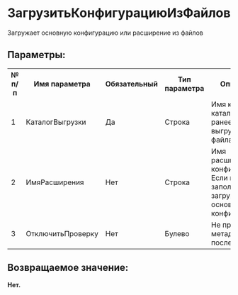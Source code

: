 ﻿
<h1>ЗагрузитьКонфигурациюИзФайлов</h1>
<p class="funcdesc">Загружает основную конфигурацию или расширение из файлов<br /></p><h2>Параметры:</h2><table>
<tr>
  <th height="16" width="10%"><b>№ п/п</b></th>
  <th height="16" width="20%"><b>Имя параметра</b></th>
  <th height="16" width="10%"><b>Обязательный</b></th>
  <th height="16" width="20%"><b>Тип параметра</b></th>
  <th height="16" width="40%"><b>Описание</b></th>	
</tr><tr>
  <td >1</td>
  <td >КаталогВыгрузки</td>
  <td >Да</td>
  <td >Строка</td>
  <td >Имя корневого каталога с ранее выгруженными файлами</td>	
</tr><tr>
  <td >2</td>
  <td >ИмяРасширения</td>
  <td >Нет</td>
  <td >Строка</td>
  <td >Имя расширения конфигурации. Если не заполнено, то загружать
в основную конфигурацию</td>	
</tr><tr>
  <td >3</td>
  <td >ОтключитьПроверку</td>
  <td >Нет</td>
  <td >Булево</td>
  <td >Не проверять метаданные после загрузки</td>	
</tr></table><h2>Возвращаемое значение:</h2>
<b>Нет. </b><br />

